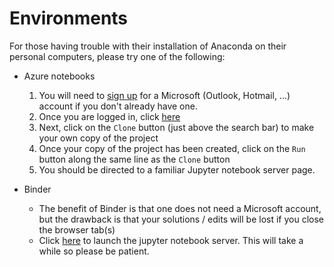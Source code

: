 # Environments

For those having trouble with their installation of Anaconda on their personal computers, please try one of the following:

-  Azure notebooks
    1. You will need to [sign up](https://signup.live.com/?wa=wsignin1.0&rpsnv=13&ct=1533149109&rver=6.7.6643.0&wp=MBI_SSL&wreply=https%3a%2f%2faccount.microsoft.com%2fauth%2fcomplete-signin%3fru%3dhttps%253A%252F%252Faccount.microsoft.com%252F%253Frefd%253Daccount.microsoft.com%2526refp%253Dsignedout-index&id=292666&lw=1&fl=easi2&pcexp=true&uictx=me&contextid=D0A988B000A50828&bk=1533149128&uiflavor=web&uaid=098dd33703314790a45fcfb799fd93d3&mkt=EN-US&lc=1033&lic=1) for a Microsoft (Outlook, Hotmail, ...) account if you don't already have one.
    2. Once you are logged in, click [here](https://notebooks.azure.com/ssomnath/libraries/cnms2018um)
    3. Next, click on the ``Clone`` button (just above the search bar) to make your own copy of the project
    4. Once your copy of the project has been created, click on the ``Run`` button along the same line as the ``Clone`` button
    5. You should be directed to a familiar Jupyter notebook server page.
    
-  Binder
    - The benefit of Binder is that one does not need a Microsoft account, 
      but the drawback is that your solutions / edits will be lost if you close the browser tab(s)
    - Click [here](https://mybinder.org/v2/gh/pycroscopy/pyUSID_Tutorial/master) to launch the jupyter notebook server.
      This will take a while so please be patient.